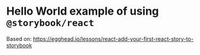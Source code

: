 # Hello World example of using `@storybook/react`

Based on: https://egghead.io/lessons/react-add-your-first-react-story-to-storybook
